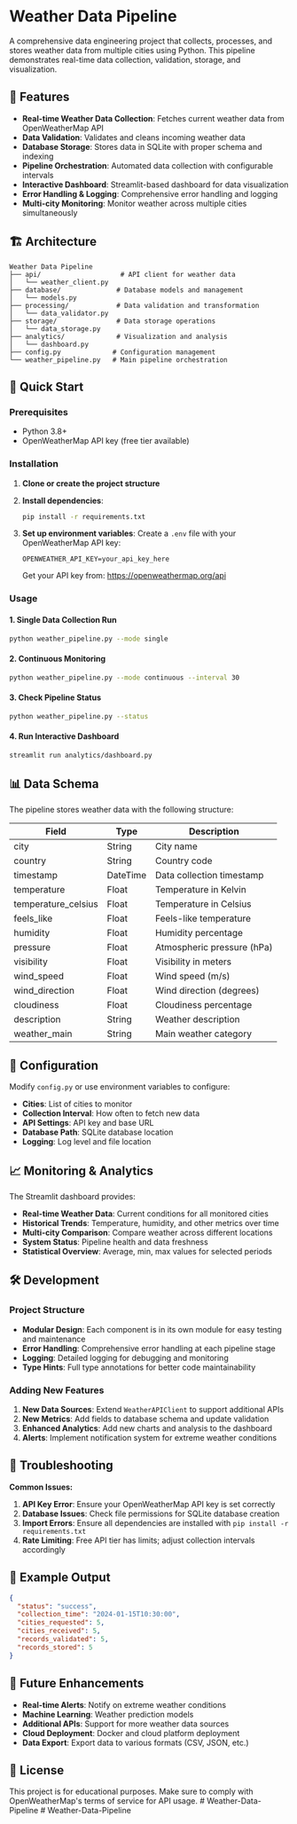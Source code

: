 # Weather Data Pipeline

A comprehensive data engineering project that collects, processes, and stores weather data from multiple cities using Python. This pipeline demonstrates real-time data collection, validation, storage, and visualization.

## 🌟 Features

- **Real-time Weather Data Collection**: Fetches current weather data from OpenWeatherMap API
- **Data Validation**: Validates and cleans incoming weather data
- **Database Storage**: Stores data in SQLite with proper schema and indexing
- **Pipeline Orchestration**: Automated data collection with configurable intervals
- **Interactive Dashboard**: Streamlit-based dashboard for data visualization
- **Error Handling & Logging**: Comprehensive error handling and logging
- **Multi-city Monitoring**: Monitor weather across multiple cities simultaneously

## 🏗️ Architecture

```
Weather Data Pipeline
├── api/                    # API client for weather data
│   └── weather_client.py
├── database/              # Database models and management
│   └── models.py
├── processing/            # Data validation and transformation
│   └── data_validator.py
├── storage/               # Data storage operations
│   └── data_storage.py
├── analytics/             # Visualization and analysis
│   └── dashboard.py
├── config.py             # Configuration management
└── weather_pipeline.py   # Main pipeline orchestration
```

## 🚀 Quick Start

### Prerequisites

- Python 3.8+
- OpenWeatherMap API key (free tier available)

### Installation

1. **Clone or create the project structure**
2. **Install dependencies**:
   ```bash
   pip install -r requirements.txt
   ```

3. **Set up environment variables**:
   Create a `.env` file with your OpenWeatherMap API key:
   ```
   OPENWEATHER_API_KEY=your_api_key_here
   ```
   
   Get your API key from: https://openweathermap.org/api

### Usage

#### 1. Single Data Collection Run
```bash
python weather_pipeline.py --mode single
```

#### 2. Continuous Monitoring
```bash
python weather_pipeline.py --mode continuous --interval 30
```

#### 3. Check Pipeline Status
```bash
python weather_pipeline.py --status
```

#### 4. Run Interactive Dashboard
```bash
streamlit run analytics/dashboard.py
```

## 📊 Data Schema

The pipeline stores weather data with the following structure:

| Field | Type | Description |
|-------|------|-------------|
| city | String | City name |
| country | String | Country code |
| timestamp | DateTime | Data collection timestamp |
| temperature | Float | Temperature in Kelvin |
| temperature_celsius | Float | Temperature in Celsius |
| feels_like | Float | Feels-like temperature |
| humidity | Float | Humidity percentage |
| pressure | Float | Atmospheric pressure (hPa) |
| visibility | Float | Visibility in meters |
| wind_speed | Float | Wind speed (m/s) |
| wind_direction | Float | Wind direction (degrees) |
| cloudiness | Float | Cloudiness percentage |
| description | String | Weather description |
| weather_main | String | Main weather category |

## 🔧 Configuration

Modify `config.py` or use environment variables to configure:

- **Cities**: List of cities to monitor
- **Collection Interval**: How often to fetch new data
- **API Settings**: API key and base URL
- **Database Path**: SQLite database location
- **Logging**: Log level and file location

## 📈 Monitoring & Analytics

The Streamlit dashboard provides:

- **Real-time Weather Data**: Current conditions for all monitored cities
- **Historical Trends**: Temperature, humidity, and other metrics over time
- **Multi-city Comparison**: Compare weather across different locations
- **System Status**: Pipeline health and data freshness
- **Statistical Overview**: Average, min, max values for selected periods

## 🛠️ Development

### Project Structure
- **Modular Design**: Each component is in its own module for easy testing and maintenance
- **Error Handling**: Comprehensive error handling at each pipeline stage
- **Logging**: Detailed logging for debugging and monitoring
- **Type Hints**: Full type annotations for better code maintainability

### Adding New Features
1. **New Data Sources**: Extend `WeatherAPIClient` to support additional APIs
2. **New Metrics**: Add fields to database schema and update validation
3. **Enhanced Analytics**: Add new charts and analysis to the dashboard
4. **Alerts**: Implement notification system for extreme weather conditions

## 🚨 Troubleshooting

**Common Issues:**

1. **API Key Error**: Ensure your OpenWeatherMap API key is set correctly
2. **Database Issues**: Check file permissions for SQLite database creation
3. **Import Errors**: Ensure all dependencies are installed with `pip install -r requirements.txt`
4. **Rate Limiting**: Free API tier has limits; adjust collection intervals accordingly

## 📝 Example Output

```json
{
  "status": "success",
  "collection_time": "2024-01-15T10:30:00",
  "cities_requested": 5,
  "cities_received": 5,
  "records_validated": 5,
  "records_stored": 5
}
```

## 🔮 Future Enhancements

- **Real-time Alerts**: Notify on extreme weather conditions
- **Machine Learning**: Weather prediction models
- **Additional APIs**: Support for more weather data sources
- **Cloud Deployment**: Docker and cloud platform deployment
- **Data Export**: Export data to various formats (CSV, JSON, etc.)

## 📄 License

This project is for educational purposes. Make sure to comply with OpenWeatherMap's terms of service for API usage.
#   W e a t h e r - D a t a - P i p e l i n e  
 #   W e a t h e r - D a t a - P i p e l i n e  
 
